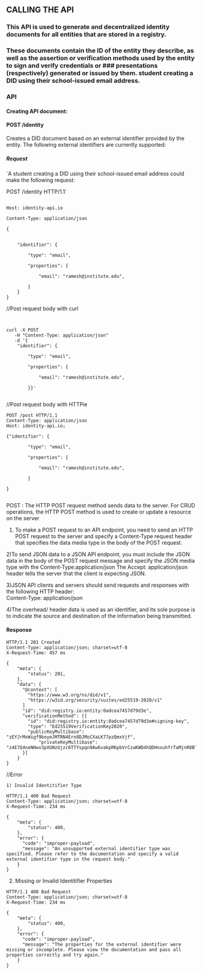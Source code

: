 ## CALLING THE API

### This API is used to generate and decentralized identity documents for all entities that are stored in a registry.
### These documents contain the ID of the entity they describe, as well as the assertion or verification methods used by the entity to sign and verify credentials or ### presentations (respectively) generated or issued by them. student creating a DID using their school-issued email address.

### API

#### Creating API document:
#### POST /identity
 Creates a DID document based on an external identifier provided by the entity. The following external identifiers are currently supported:
 
 ##### Request
 

`A student creating a DID using their school-issued email address could make the following request:

POST /identity HTTP/1.1`


```

Host: identity-api.io

Content-Type: application/json

{


	"identifier": {
 
		"type": "email",
    
		"properties": {
    
			"email": "ramesh@institute.edu",
      
		}
	}
}
```
//Post  request body with curl


```


curl -X POST  
   -H "Content-Type: application/json"
   -d '{
	"identifier": {
 
		"type": "email",
    
		"properties": {
    
			"email": "ramesh@institute.edu",
      
		}}'
	

```


	
//Post request body with HTTPie


```
POST /post HTTP/1.1
Content-Type: application/json
Host: identity-api.io;

{"identifier": {
 
		"type": "email",
    
		"properties": {
    
			"email": "ramesh@institute.edu",
      
		}
    
}


```


POST   :  The HTTP POST request method sends data to the server. For CRUD operations, the HTTP POST method is used to create or update a resource on the server

1) To make a POST request to an API endpoint, you need to send an HTTP POST request to the server and specify a Content-Type request header that specifies the data media type in the body of the POST request.

2)To send JSON data to a JSON API endpoint, you must include the JSON data in the body of the POST request message and specify the JSON media type with the Content-Type:application/json
  The Accept: application/json header tells the server that the client is expecting JSON.

3)JSON API clients and servers should send requests and responses with the following HTTP header:  
  Content-Type: application/json
  
4)The overhead/ header data is used as an identifier, and its sole purpose is to indicate the source and destination of the information being transmitted.


#### Response
```
HTTP/1.1 201 Created
Content-Type: application/json; charset=utf-8
X-Request-Time: 457 ms

{
	"meta": {
		"status": 201,
	},
	"data": {
	  "@context": [
	    "https://www.w3.org/ns/did/v1",
	    "https://w3id.org/security/suites/ed25519-2020/v1"
	  ]
	  "id": "did:registry.io:entity:0adcea7457d79d3e",
	  "verificationMethod": [{
	    "id": "did:registry.io:entity:0adcea7457d79d3e#signing-key",
	    "type": "Ed25519VerificationKey2020",
	    "publicKeyMultibase": "zEYJrMxWigf9boyeJMTRN4Ern8DJMoCXaLK77pzQmxVjf",
			"privateKeyMultibase": "z4E7Q4neNHwv3pXUNzUjzc6TTYspqn9Aw6vakpRKpbVrCzwKWD4hQDHnxuhfrTaMjnR8BTp9NeUvJiwJoSUM6xHAZ"
	  }]
	}
}
```

//Error

```
1) Invalid Identitifier Type

HTTP/1.1 400 Bad Request
Content-Type: application/json; charset=utf-8
X-Request-Time: 234 ms

{
	"meta": {
		"status": 400,
	},
	"error": {
	  "code": "improper-payload",
	  "message": "An unsupported external identifier type was specified. Please refer to the documentation and specify a valid external identifier type in the request body."
	}
}
```
2) Missing or Invalid Identitifier Properties


```
HTTP/1.1 400 Bad Request
Content-Type: application/json; charset=utf-8
X-Request-Time: 234 ms

{
	"meta": {
		"status": 400,
	},
	"error": {
	  "code": "improper-payload",
	  "message": "The properties for the external identifier were missing or incomplete. Please view the documentation and pass all properties correctly and try again."
	}
}

```

